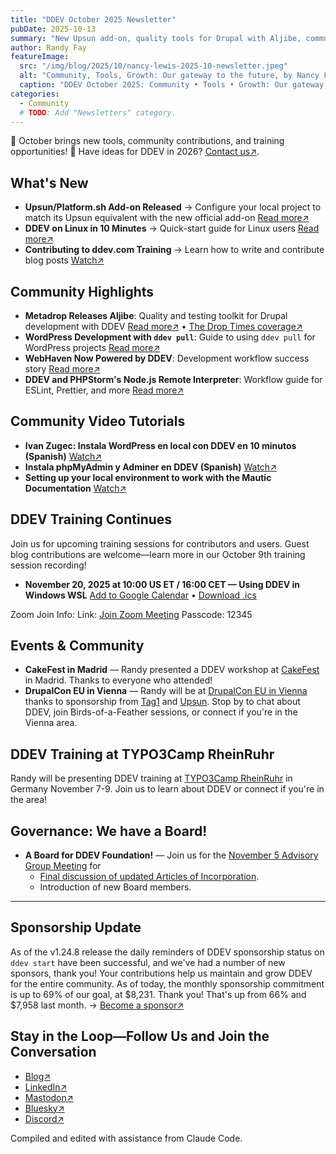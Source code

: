 ```yaml
---
title: "DDEV October 2025 Newsletter"
pubDate: 2025-10-13
summary: "New Upsun add-on, quality tools for Drupal with Aljibe, community tutorials, upcoming training, and governance updates"
author: Randy Fay
featureImage:
  src: "/img/blog/2025/10/nancy-lewis-2025-10-newsletter.jpeg"
  alt: "Community, Tools, Growth: Our gateway to the future, by Nancy Lewis"
  caption: "DDEV October 2025: Community • Tools • Growth: Our gateway to the future, by Nancy Lewis"
categories:
  - Community
  # TODO: Add "Newsletters" category.
---
```


🚀 October brings new tools, community contributions, and training opportunities! 🌟
Have ideas for DDEV in 2026? [Contact us↗](/contact).

## What's New

- **Upsun/Platform.sh Add-on Released** → Configure your local project to match its Upsun equivalent with the new official add-on [Read more↗](ddev-upsun-platformsh-addon.md)
- **DDEV on Linux in 10 Minutes** → Quick-start guide for Linux users [Read more↗](ddev-on-linux-in-10-minutes.md)
- **Contributing to ddev.com Training** → Learn how to write and contribute blog posts [Watch↗](contributing-to-ddev-com.md)

## Community Highlights

- **Metadrop Releases Aljibe**: Quality and testing toolkit for Drupal development with DDEV [Read more↗](https://metadrop.net/en/articles/aljibe-quality-and-testing-drupal-developments-ddev) • [The Drop Times coverage↗](https://www.thedroptimes.com/54668/metadrop-releases-aljibe-qa-and-testing-toolkit-drupal-development-with-ddev)
- **WordPress Development with `ddev pull`**: Guide to using `ddev pull` for WordPress projects [Read more↗](https://www.koehnlein.dev/en/blog/2025/wordpress-ddev-pull/)
- **WebHaven Now Powered by DDEV**: Development workflow success story [Read more↗](https://webhaven.io/blog/webhaven-now-powered-ddev-local-development)
- **DDEV and PHPStorm's Node.js Remote Interpreter**: Workflow guide for ESLint, Prettier, and more [Read more↗](https://kitemetric.com/blogs/ddev-and-phpstorm-s-nodejs-remote-interpreter-a-smooth-workflow-for-eslint-prettier-and-more)

## Community Video Tutorials

- **Ivan Zugec: Instala WordPress en local con DDEV en 10 minutos (Spanish)** [Watch↗](https://www.youtube.com/watch?v=muk1Rs_3X64)
- **Instala phpMyAdmin y Adminer en DDEV (Spanish)** [Watch↗](https://www.youtube.com/watch?v=n2vIoFSet2Y)
- **Setting up your local environment to work with the Mautic Documentation** [Watch↗](https://www.youtube.com/watch?v=Hnzp-aJ4NWA)

## DDEV Training Continues

Join us for upcoming training sessions for contributors and users. Guest blog contributions are welcome—learn more in our October 9th training session recording!

- **November 20, 2025 at 10:00 US ET / 16:00 CET — Using DDEV in Windows WSL**
  [Add to Google Calendar](https://calendar.google.com/calendar/render?action=TEMPLATE&text=Using%20DDEV%20in%20Windows%20WSL&dates=20251120T150000Z/20251120T160000Z&details=Join%20the%20DDEV%20training%20session%20via%20Zoom.%0ALink%3A%20https%3A%2F%2Fus02web.zoom.us%2Fj%2F7315692237%3Fpwd%3DRHR6NUkwb0g5WXIzS2NOcXRucCthZz09%0AMeeting%20ID%3A%20731%20569%202237%0APasscode%3A%2012345&location=Online&trp=true) •
  [Download .ics](/files/ics/ddev-2025-11-20.ics)

Zoom Join Info:
Link: [Join Zoom Meeting](https://us02web.zoom.us/j/7315692237?pwd=RHR6NUkwb0g5WXIzS2NOcXRucCthZz09)
Passcode: 12345

## Events & Community

- **CakeFest in Madrid** — Randy presented a DDEV workshop at [CakeFest](https://cakefest.org/) in Madrid. Thanks to everyone who attended!
- **DrupalCon EU in Vienna** — Randy will be at [DrupalCon EU in Vienna](https://events.drupal.org/vienna2025) thanks to sponsorship from [Tag1](https://www.tag1consulting.com/) and [Upsun](https://upsun.com). Stop by to chat about DDEV, join Birds-of-a-Feather sessions, or connect if you're in the Vienna area.

## DDEV Training at TYPO3Camp RheinRuhr

Randy will be presenting DDEV training at [TYPO3Camp RheinRuhr](https://www.typo3camp-rheinruhr.de/workshops) in Germany November 7-9. Join us to learn about DDEV or connect if you're in the area!

## Governance: We have a Board!

- **A Board for DDEV Foundation!** — Join us for the [November 5 Advisory Group Meeting](https://github.com/orgs/ddev/discussions/7590) for
  - [Final discussion of updated Articles of Incorporation](https://docs.google.com/document/d/1MXatsz2FMBSnllnUArNCv562x0T2-EF1OwqsFEU9_-M/edit?usp=sharing).
  - Introduction of new Board members.

---

## Sponsorship Update

As of the v1.24.8 release the daily reminders of DDEV sponsorship status on `ddev start` have been successful, and we've had a number of new sponsors, thank you! Your contributions help us maintain and grow DDEV for the entire community. As of today, the monthly sponsorship commitment is up to 69% of our goal, at $8,231. Thank you! That's up from 66% and $7,958 last month. → [Become a sponsor↗](https://github.com/sponsors/ddev)

## Stay in the Loop—Follow Us and Join the Conversation

- [Blog↗](https://ddev.com/blog/)
- [LinkedIn↗](https://www.linkedin.com/company/ddev-foundation)
- [Mastodon↗](https://fosstodon.org/@ddev)
- [Bluesky↗](https://bsky.app/profile/ddev.bsky.social)
- [Discord↗](/s/discord)

Compiled and edited with assistance from Claude Code.
